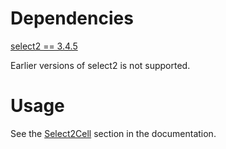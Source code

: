 Dependencies
============

[select2 == 3.4.5](http://ivaynberg.github.com/select2/)

Earlier versions of select2 is not supported.

Usage
====

See the [Select2Cell](http://wyuenho.github.com/backgrid/#api-select2-cell) section in
the documentation.
